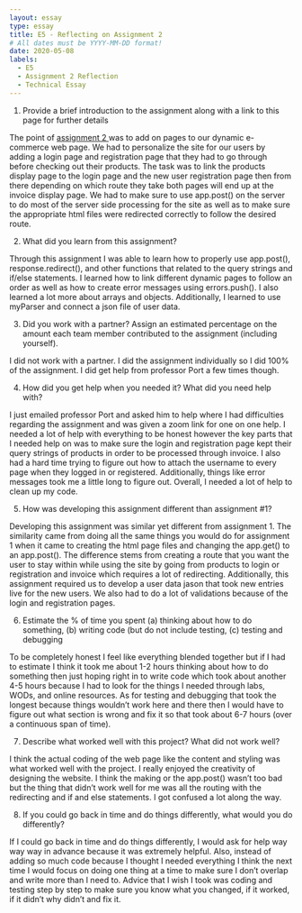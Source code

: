 ```yaml
---
layout: essay
type: essay
title: E5 - Reflecting on Assignment 2 
# All dates must be YYYY-MM-DD format!
date: 2020-05-08
labels:
  - E5
  - Assignment 2 Reflection
  - Technical Essay 
---
```

1. Provide a brief introduction to the assignment along with a link to this page for further details

The point of <a href="https://dport96.github.io/ITM352/morea/150.Assignment2/experience-Assignment2.html"> assignment 2 </a> was to add on pages to our dynamic e-commerce web page. We had to personalize the site for our users by adding a login page and registration page that they had to go through before checking out their products. The task was to link the products display page to the login page and the new user registration page then from there depending on which route they take both pages will end up at the invoice display page. We had to make sure to use app.post() on the server to do most of the server side processing for the site as well as to make sure the appropriate html files were redirected correctly to follow the desired route. 

2. What did you learn from this assignment?

Through this assignment I was able to learn how to properly use app.post(), response.redirect(), and other functions that related to the query strings and if/else statements. I learned how to link different dynamic pages to follow an order as well as how to create error messages using errors.push(). I also learned a lot more about arrays and objects. Additionally, I learned to use myParser and connect a json file of user data. 

3. Did you work with a partner? Assign an estimated percentage on the amount each team member contributed to the assignment (including yourself).

I did not work with a partner. I did the assignment individually so I did 100% of the assignment. I did get help from professor Port a few times though. 

4. How did you get help when you needed it? What did you need help with?

I just emailed professor Port and asked him to help where I had difficulties regarding the assignment and was given a zoom link for one on one help. I needed a lot of help with everything to be honest however the key parts that I needed help on was to make sure the login and registration page kept their query strings of products in order to be processed through invoice. I also had a hard time trying to figure out how to attach the username to every page when they logged in or registered. Additionally, things like error messages took me a little long to figure out. Overall, I needed a lot of help to clean up my code. 

5. How was developing this assignment different than assignment #1?

Developing this assignment was similar yet different from assignment 1. The similarity came from doing all the same things you would do for assignment 1 when it came to creating the html page files and changing the app.get() to an app.post(). The difference stems from creating a route that you want the user to stay within while using the site by going from products to login or registration and invoice which requires a lot of redirecting. Additionally, this assignment required us to develop a user data jason that took new entries live for the new users. We also had to do a lot of validations because of the login and registration pages. 

6. Estimate the % of time you spent (a) thinking about how to do something, (b) writing code (but do not include testing, (c) testing and debugging

To be completely honest I feel like everything blended together but if I had to estimate I think it took me about 1-2 hours thinking about how to do something then just hoping right in to write code which took about another 4-5 hours because I had to look for the things I needed through labs, WODs, and online resources. As for testing and debugging that took the longest because things wouldn’t work here and there then I would have to figure out what section is wrong and fix it so that took about 6-7 hours (over a continuous span of time). 

7. Describe what worked well with this project? What did not work well?

I think the actual coding of the web page like the content and styling was what worked well with the project. I really enjoyed the creativity of designing the website. I think the making or the app.post() wasn’t too bad but the thing that didn’t work well for me was all the routing with the redirecting and if and else statements. I got confused a lot along the way. 

8. If you could go back in time and do things differently, what would you do differently?

If I could go back in time and do things differently, I would ask for help way way way in advance because it was extremely helpful. Also, instead of adding so much code because I thought I needed everything I think the next time I would focus on doing one thing at a time to make sure I don’t overlap and write more than I need to. Advice that I wish I took was coding and testing step by step to make sure you know what you changed, if it worked, if it didn’t why didn’t and fix it. 
